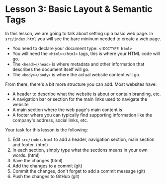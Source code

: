# Lesson 3: Basic Layout & Semantic Tags

In this lesson, we are going to talk about setting up a basic web page. In `src/index.html` you will see the bare mininum needed to create a web page.

* You need to declare your document type: `<!DOCTYPE html>`
* You will need the `<html></html>` tags, this is where your HTML code will go.
* The `<head></head>` is where metadata and other information that describes the document itself will go.
* The  `<body></body>` is where the actual website content will go.

From there, there's a bit more structure you can add. Most websites have:
* A header to describe what the website is about or contain branding, etc.
* A navigation bar or section for the main links used to navigate the website
* A main section where the web page's main content is
* A footer where you can typically find supporting information like the company's address, social links, etc.

Your task for this lesson is the following:

1. Edit `src/index.html` to add a header, navigation section, main section and footer. (html)
2. In each section, simply type what the sections means in your own words. (html)
3. Save the changes (html)
4. Add the changes to a commit (git)
5. Commit the changes, don't forget to add a commit message (git)
6. Push the changes to GitHub (git)
